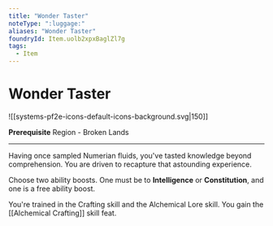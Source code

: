 ```yaml
---
title: "Wonder Taster"
noteType: ":luggage:"
aliases: "Wonder Taster"
foundryId: Item.uolb2xpxBaglZl7g
tags:
  - Item
---
```


# Wonder Taster
![[systems-pf2e-icons-default-icons-background.svg|150]]

**Prerequisite** Region - Broken Lands

* * *

Having once sampled Numerian fluids, you've tasted knowledge beyond comprehension. You are driven to recapture that astounding experience.

Choose two ability boosts. One must be to **Intelligence** or **Constitution**, and one is a free ability boost.

You're trained in the Crafting skill and the Alchemical Lore skill. You gain the [[Alchemical Crafting]] skill feat.
